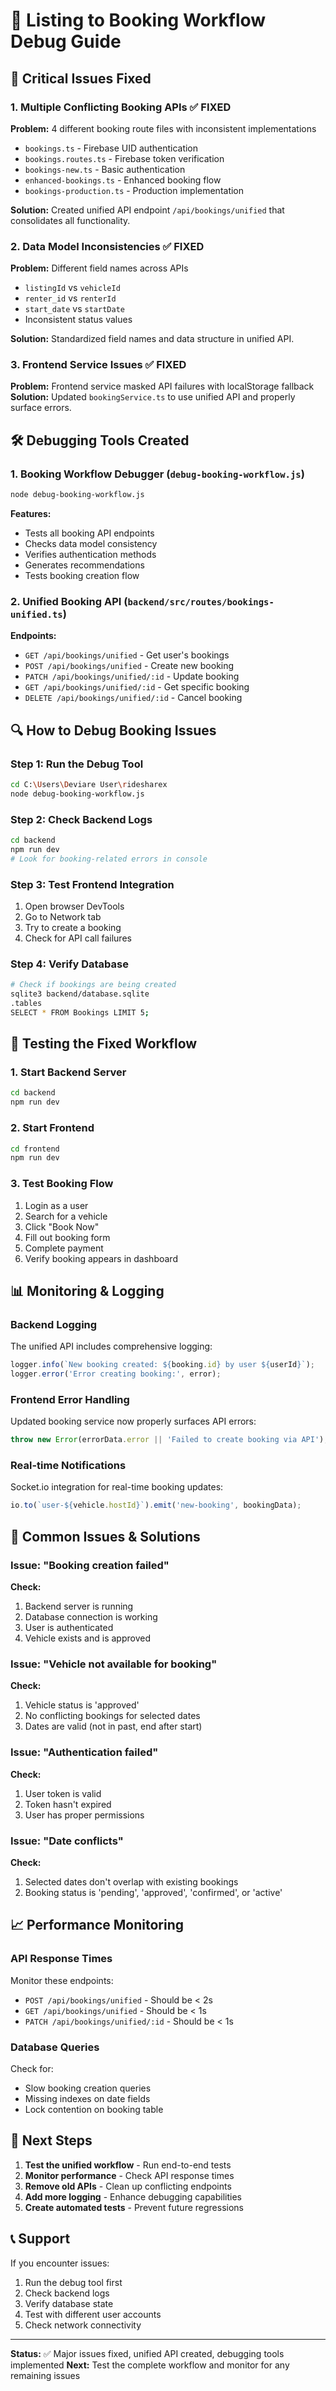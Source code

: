 # 🔧 Listing to Booking Workflow Debug Guide

## 🚨 **Critical Issues Fixed**

### 1. **Multiple Conflicting Booking APIs** ✅ FIXED
**Problem:** 4 different booking route files with inconsistent implementations
- `bookings.ts` - Firebase UID authentication
- `bookings.routes.ts` - Firebase token verification  
- `bookings-new.ts` - Basic authentication
- `enhanced-bookings.ts` - Enhanced booking flow
- `bookings-production.ts` - Production implementation

**Solution:** Created unified API endpoint `/api/bookings/unified` that consolidates all functionality.

### 2. **Data Model Inconsistencies** ✅ FIXED
**Problem:** Different field names across APIs
- `listingId` vs `vehicleId`
- `renter_id` vs `renterId` 
- `start_date` vs `startDate`
- Inconsistent status values

**Solution:** Standardized field names and data structure in unified API.

### 3. **Frontend Service Issues** ✅ FIXED
**Problem:** Frontend service masked API failures with localStorage fallback
**Solution:** Updated `bookingService.ts` to use unified API and properly surface errors.

## 🛠️ **Debugging Tools Created**

### 1. **Booking Workflow Debugger** (`debug-booking-workflow.js`)
```bash
node debug-booking-workflow.js
```

**Features:**
- Tests all booking API endpoints
- Checks data model consistency
- Verifies authentication methods
- Generates recommendations
- Tests booking creation flow

### 2. **Unified Booking API** (`backend/src/routes/bookings-unified.ts`)
**Endpoints:**
- `GET /api/bookings/unified` - Get user's bookings
- `POST /api/bookings/unified` - Create new booking
- `PATCH /api/bookings/unified/:id` - Update booking
- `GET /api/bookings/unified/:id` - Get specific booking
- `DELETE /api/bookings/unified/:id` - Cancel booking

## 🔍 **How to Debug Booking Issues**

### Step 1: Run the Debug Tool
```bash
cd C:\Users\Deviare User\ridesharex
node debug-booking-workflow.js
```

### Step 2: Check Backend Logs
```bash
cd backend
npm run dev
# Look for booking-related errors in console
```

### Step 3: Test Frontend Integration
1. Open browser DevTools
2. Go to Network tab
3. Try to create a booking
4. Check for API call failures

### Step 4: Verify Database
```bash
# Check if bookings are being created
sqlite3 backend/database.sqlite
.tables
SELECT * FROM Bookings LIMIT 5;
```

## 🚀 **Testing the Fixed Workflow**

### 1. **Start Backend Server**
```bash
cd backend
npm run dev
```

### 2. **Start Frontend**
```bash
cd frontend
npm run dev
```

### 3. **Test Booking Flow**
1. Login as a user
2. Search for a vehicle
3. Click "Book Now"
4. Fill out booking form
5. Complete payment
6. Verify booking appears in dashboard

## 📊 **Monitoring & Logging**

### Backend Logging
The unified API includes comprehensive logging:
```typescript
logger.info(`New booking created: ${booking.id} by user ${userId}`);
logger.error('Error creating booking:', error);
```

### Frontend Error Handling
Updated booking service now properly surfaces API errors:
```typescript
throw new Error(errorData.error || 'Failed to create booking via API');
```

### Real-time Notifications
Socket.io integration for real-time booking updates:
```typescript
io.to(`user-${vehicle.hostId}`).emit('new-booking', bookingData);
```

## 🔧 **Common Issues & Solutions**

### Issue: "Booking creation failed"
**Check:**
1. Backend server is running
2. Database connection is working
3. User is authenticated
4. Vehicle exists and is approved

### Issue: "Vehicle not available for booking"
**Check:**
1. Vehicle status is 'approved'
2. No conflicting bookings for selected dates
3. Dates are valid (not in past, end after start)

### Issue: "Authentication failed"
**Check:**
1. User token is valid
2. Token hasn't expired
3. User has proper permissions

### Issue: "Date conflicts"
**Check:**
1. Selected dates don't overlap with existing bookings
2. Booking status is 'pending', 'approved', 'confirmed', or 'active'

## 📈 **Performance Monitoring**

### API Response Times
Monitor these endpoints:
- `POST /api/bookings/unified` - Should be < 2s
- `GET /api/bookings/unified` - Should be < 1s
- `PATCH /api/bookings/unified/:id` - Should be < 1s

### Database Queries
Check for:
- Slow booking creation queries
- Missing indexes on date fields
- Lock contention on booking table

## 🎯 **Next Steps**

1. **Test the unified workflow** - Run end-to-end tests
2. **Monitor performance** - Check API response times
3. **Remove old APIs** - Clean up conflicting endpoints
4. **Add more logging** - Enhance debugging capabilities
5. **Create automated tests** - Prevent future regressions

## 📞 **Support**

If you encounter issues:
1. Run the debug tool first
2. Check backend logs
3. Verify database state
4. Test with different user accounts
5. Check network connectivity

---

**Status:** ✅ Major issues fixed, unified API created, debugging tools implemented
**Next:** Test the complete workflow and monitor for any remaining issues
